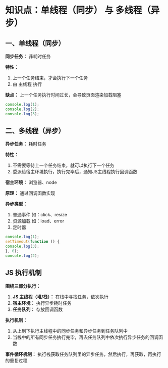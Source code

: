 # 知识点：单线程（同步） 与 多线程（异步）

## 一、单线程（同步）

**同步任务：** 非耗时任务

**特性：**
1. 上一个任务结束，才会执行下一个任务
2. 由 主线程 执行

**缺点：** 上一个任务执行时间过长，会导致页面渲染加载阻塞

```js
console.log(1);
console.log(2);
console.log(3);
```

## 二、多线程（异步）

**异步任务：** 耗时任务

**特性：**
1. 不需要等待上一个任务结束，就可以执行下一个任务
2. 委派给宿主环境执行，执行完毕后，通知JS主线程执行回调函数

**宿主环境：** 浏览器、node

**原理：** 通过回调函数实现

**异步类型：**
1. 普通事件  如：click、resize
2. 资源加载  如：load、error
3. 定时器

```js
console.log(1);
setTimeout(function () {
console.log(3);
}, 0);
console.log(2);
```

## JS 执行机制

**围绕三部分执行：**
1. **JS 主线程（堆/栈）：** 在栈中寻找任务，依次执行
2. **宿主环境：** 执行异步耗时任务
3. **任务队列：** 存放回调函数

**执行机制：**
1. 从上到下执行主线程中的同步任务和异步任务到任务队列中
2. 当栈中的所有同步任务执行完毕，再去任务队列中依次执行异步任务的回调函数

**事件循环机制：** 执行栈获取任务队列里的异步任务，然后执行，再获取，再执行的重复过程